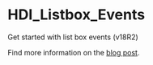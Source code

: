 # HDI_Listbox_Events

Get started with list box events (v18R2)

Find more information on the [blog post](https://blog.4d.com/ease-your-developers-life-with-list-boxes/).
